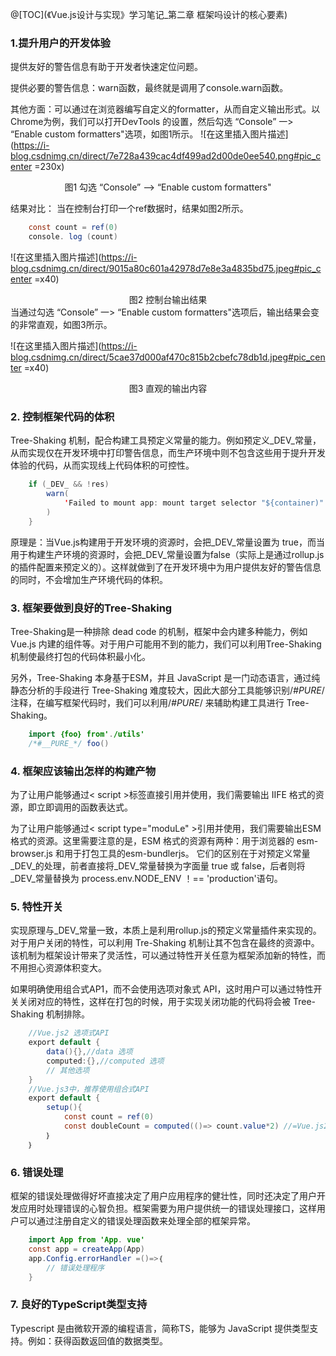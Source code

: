 ﻿@[TOC](《Vue.js设计与实现》学习笔记_第二章 框架吗设计的核心要素)
### 1.提升用户的开发体验
提供友好的警告信息有助于开发者快速定位问题。

提供必要的警告信息：warn函数，最终就是调用了console.warn函数。

其他方面：可以通过在浏览器编写自定义的formatter，从而自定义输出形式。以 Chrome为例，我们可以打开DevTools 的设置，然后勾选 “Console” 一> “Enable custom formatters"选项，如图1所示。
![在这里插入图片描述](https://i-blog.csdnimg.cn/direct/7e728a439cac4df499ad2d00de0ee540.png#pic_center =230x)
<center>图1 勾选 “Console” —> “Enable custom formatters"</center>

结果对比：
当在控制台打印一个ref数据时，结果如图2所示。

```java
	const count = ref(0)
	console. log (count)
```
![在这里插入图片描述](https://i-blog.csdnimg.cn/direct/9015a80c601a42978d7e8e3a4835bd75.jpeg#pic_center =x40)
<center>图2 控制台输出结果</center>
当通过勾选 “Console” 一> “Enable custom formatters"选项后，输出结果会变的非常直观，如图3所示。

![在这里插入图片描述](https://i-blog.csdnimg.cn/direct/5cae37d000af470c815b2cbefc78db1d.jpeg#pic_center =x40)
<center>图3 直观的输出内容</center>

### 2. 控制框架代码的体积
Tree-Shaking 机制，配合构建工具预定义常量的能力。例如预定义_DEV_常量，从而实现仅在开发环境中打印警告信息，而生产环境中则不包含这些用于提升开发体验的代码，从而实现线上代码体积的可控性。
```java
	if (_DEV_ && !res)
	    warn(
	        'Failed to mount app: mount target selector "${container)" returned null.'s
	    )
	}
```
原理是：当Vue.js构建用于开发环境的资源时，会把_DEV_常量设置为 true，而当用于构建生产环境的资源时，会把_DEV_常量设置为false（实际上是通过rollup.js的插件配置来预定义的）。这样就做到了在开发环境中为用户提供友好的警告信息的同时，不会增加生产环境代码的体积。
### 3. 框架要做到良好的Tree-Shaking
Tree-Shaking是一种排除 dead code 的机制，框架中会内建多种能力，例如 Vue.js 内建的组件等。对于用户可能用不到的能力，我们可以利用Tree-Shaking 机制使最终打包的代码体积最小化。

另外，Tree-Shaking 本身基于ESM，并且 JavaScript 是一门动态语言，通过纯静态分析的手段进行 Tree-Shaking 难度较大，因此大部分工具能够识别/*#_PURE_*/注释，在编写框架代码时，我们可以利用/*#_PURE_*/ 来辅助构建工具进行 Tree-Shaking。

```java
	import ｛foo｝ from'./utils'
	/*#__PURE_*/ foo()
```
### 4. 框架应该输出怎样的构建产物
为了让用户能够通过< script >标签直接引用并使用，我们需要输出 IIFE 格式的资源，即立即调用的函数表达式。

为了让用户能够通过< script type="moduLe" >引用并使用，我们需要输出ESM 格式的资源。这里需要注意的是，ESM 格式的资源有两种：用于浏览器的 esm-browser.js 和用于打包工具的esm-bundlerjs。
它们的区别在于对预定义常量_DEV_的处理，前者直接将_DEV_常量替换为字面量 true 或 false，后者则将_DEV_常量替换为 process.env.NODE_ENV ！== 'production'语句。
### 5. 特性开关
实现原理与_DEV_常量一致，本质上是利用rollup.js的预定义常量插件来实现的。对于用户关闭的特性，可以利用 Tre-Shaking 机制让其不包含在最终的资源中。该机制为框架设计带来了灵活性，可以通过特性开关任意为框架添加新的特性，而不用担心资源体积变大。

如果明确使用组合式AP1，而不会使用选项对象式 API，这时用户可以通过特性开关关闭对应的特性，这样在打包的时候，用于实现关闭功能的代码将会被 Tree-Shaking 机制排除。
```java
	//Vue.js2 选项式API
	export default {
	    data(){},//data 选项
	    computed:{},//computed 选项
	    // 其他选项
	}
	//Vue.js3中，推荐使用组合式API
	export default {
	    setup(){
	        const count = ref(0)
	        const doubleCount = computed(()=> count.value*2) //=Vue.js2中的computed 选项
	    ｝
	｝
```
### 6. 错误处理
框架的错误处理做得好坏直接决定了用户应用程序的健壮性，同时还决定了用户开发应用时处理错误的心智负担。框架需要为用户提供统一的错误处理接口，这样用户可以通过注册自定义的错误处理函数来处理全部的框架异常。

```java
	import App from 'App. vue'
	const app = createApp(App)
	app.Config.errorHandler =()=>｛
	    // 错误处理程序
	}
```
### 7. 良好的TypeScript类型支持
Typescript 是由微软开源的编程语言，简称TS，能够为 JavaScript 提供类型支持。例如：获得函数返回值的数据类型。
